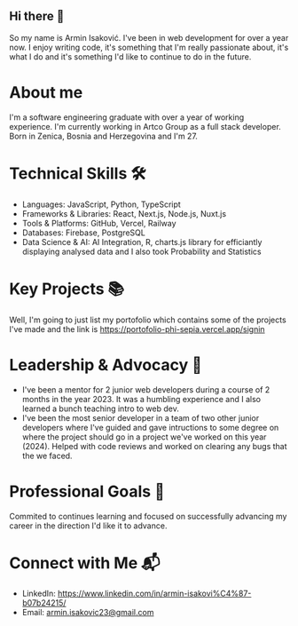## Hi there 👋

So my name is Armin Isaković. I've been in web development for over a year now. I enjoy writing code, it's something that I'm really passionate about, it's what I do and it's something I'd like to continue to do in the future. 

# About me
I'm a software engineering graduate with over a year of working experience. I'm currently working in Artco Group as a full stack developer. Born in Zenica, Bosnia and Herzegovina and I'm 27.

# Technical Skills 🛠️
- Languages: JavaScript, Python, TypeScript
- Frameworks & Libraries: React, Next.js, Node.js, Nuxt.js
- Tools & Platforms: GitHub, Vercel, Railway
- Databases: Firebase, PostgreSQL
- Data Science & AI: AI Integration, R, charts.js library for efficiantly displaying analysed data and I also took Probability and Statistics 

# Key Projects 📚
Well, I'm going to just list my portofolio which contains some of the projects I've made and the link is https://portofolio-phi-sepia.vercel.app/signin  

# Leadership & Advocacy 🌟
- I've been a mentor for 2 junior web developers during a course of 2 months in the year 2023. It was a humbling experience and I also learned a bunch teaching intro to web dev.
- I've been the most senior developer in a team of two other junior developers where I've guided and gave intructions to some degree on where the project should go in a project we've worked on this year (2024). Helped with code reviews and worked on clearing any bugs that the we faced.

# Professional Goals 🚀
Commited to continues learning and focused on successfully advancing my career in the direction I'd like it to advance.

# Connect with Me 📬
- LinkedIn: https://www.linkedin.com/in/armin-isakovi%C4%87-b07b24215/
- Email: armin.isakovic23@gmail.com

<!--
**Armin0001/armin0001** is a ✨ _special_ ✨ repository because its `README.md` (this file) appears on your GitHub profile.

Here are some ideas to get you started:

- 🔭 I’m currently working on ...
- 🌱 I’m currently learning ...
- 👯 I’m looking to collaborate on ...
- 🤔 I’m looking for help with ...
- 💬 Ask me about ...
- 📫 How to reach me: ...
- 😄 Pronouns: ...
- ⚡ Fun fact: ...
-->
